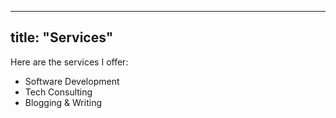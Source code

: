 
---
title: "Services"
---

Here are the services I offer:
- Software Development
- Tech Consulting
- Blogging & Writing
